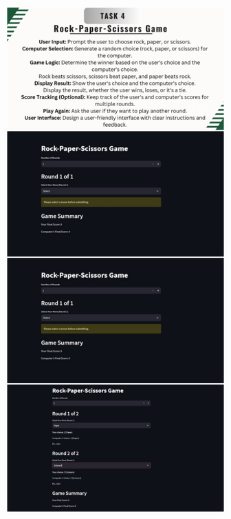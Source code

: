 ![.](https://github.com/anushkakaushik200219/CODSOFT/blob/main/Python/Task%204/Task%20(4).jpg)
![image](https://github.com/anushkakaushik200219/CODSOFT/blob/main/Python/Task%204/output%20image/image.jpg)
![image](https://github.com/anushkakaushik200219/CODSOFT/blob/main/Python/Task%204/output%20image/image.jpg)
![image](https://github.com/anushkakaushik200219/CODSOFT/blob/main/Python/Task%204/output%20image/image_002.jpg)
